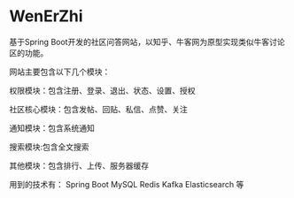 # WenErZhi
基于Spring Boot开发的社区问答网站，以知乎、牛客网为原型实现类似牛客讨论区的功能。



网站主要包含以下几个模块：

权限模块：包含注册、登录、退出、状态、设置、授权

社区核心模块：包含发帖、回贴、私信、点赞、关注

通知模块：包含系统通知

搜索模块:包含全文搜索

其他模块：包含排行、上传、服务器缓存


用到的技术有：
Spring Boot
MySQL
Redis
Kafka
Elasticsearch
等
